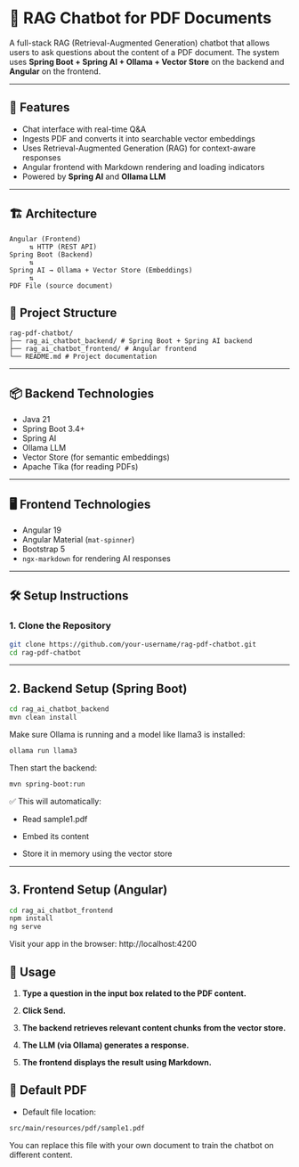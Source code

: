 # 🧠 RAG Chatbot for PDF Documents

A full-stack RAG (Retrieval-Augmented Generation) chatbot that allows users to ask questions about the content of a PDF document. The system uses **Spring Boot + Spring AI + Ollama + Vector Store** on the backend and **Angular** on the frontend.

---

## 🚀 Features

- Chat interface with real-time Q&A
- Ingests PDF and converts it into searchable vector embeddings
- Uses Retrieval-Augmented Generation (RAG) for context-aware responses
- Angular frontend with Markdown rendering and loading indicators
- Powered by **Spring AI** and **Ollama LLM**

---

## 🏗️ Architecture

```plaintext
Angular (Frontend)
     ⇅ HTTP (REST API)
Spring Boot (Backend)
     ⇅
Spring AI → Ollama + Vector Store (Embeddings)
     ⇅
PDF File (source document)

```

## 📂 Project Structure

```plaintext
rag-pdf-chatbot/
├── rag_ai_chatbot_backend/ # Spring Boot + Spring AI backend
├── rag_ai_chatbot_frontend/ # Angular frontend
└── README.md # Project documentation

```

---

## 📦 Backend Technologies

- Java 21
- Spring Boot 3.4+
- Spring AI
- Ollama LLM
- Vector Store (for semantic embeddings)
- Apache Tika (for reading PDFs)

---

## 🖥️ Frontend Technologies

- Angular 19
- Angular Material (`mat-spinner`)
- Bootstrap 5
- `ngx-markdown` for rendering AI responses

---

## 🛠️ Setup Instructions

### 1. Clone the Repository

```bash
git clone https://github.com/your-username/rag-pdf-chatbot.git
cd rag-pdf-chatbot
```

---

## 2. Backend Setup (Spring Boot)

```bash
cd rag_ai_chatbot_backend
mvn clean install
```

Make sure Ollama is running and a model like llama3 is installed:

```bash
ollama run llama3
```

Then start the backend:

```bash
mvn spring-boot:run
```

✅ This will automatically:

- Read sample1.pdf

- Embed its content

- Store it in memory using the vector store

---

## 3. Frontend Setup (Angular)

```bash
cd rag_ai_chatbot_frontend
npm install
ng serve
```

Visit your app in the browser: http://localhost:4200

## 💬 Usage

1. **Type a question in the input box related to the PDF content.**

2. **Click Send.**

3. **The backend retrieves relevant content chunks from the vector store.**

4. **The LLM (via Ollama) generates a response.**

5. **The frontend displays the result using Markdown.**

## 📁 Default PDF

- Default file location:

```bash
src/main/resources/pdf/sample1.pdf
```

You can replace this file with your own document to train the chatbot on different content.
